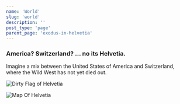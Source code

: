 ```yaml
---
name: 'World'
slug: 'world'
description: ''
post_type: 'page'
parent_page: 'exodus-in-helvetia'
---
```


### America? Switzerland? ... no its Helvetia.

Imagine a mix between the United States of America and Switzerland, where the Wild West has not yet died out.

![Dirty Flag of Helvetia](flag__dirty.png)

![Map Of Helvetia](map.png)
